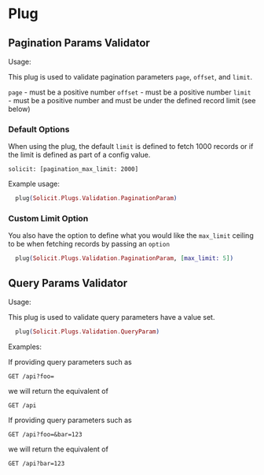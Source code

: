 # Plug

## Pagination Params Validator

Usage:

This plug is used to validate pagination parameters `page`, `offset`, and `limit`.

`page` - must be a positive number
`offset` - must be a positive number
`limit` - must be a positive number and must be under the defined record limit (see below)

### Default Options

When using the plug, the default `limit` is defined to fetch 1000 records or if the
limit is defined as part of a config value.

```text
solicit: [pagination_max_limit: 2000]
```

Example usage:
```elixir
  plug(Solicit.Plugs.Validation.PaginationParam)
```

### Custom Limit Option

You also have the option to define what you would like the `max_limit` ceiling to be
when fetching records by passing an `option`

```elixir
  plug(Solicit.Plugs.Validation.PaginationParam, [max_limit: 5])
```
## Query Params Validator

Usage:

This plug is used to validate query parameters have a value set.

```elixir
  plug(Solicit.Plugs.Validation.QueryParam)
```

Examples:

If providing query parameters such as
```text
GET /api?foo=
```
we will return the equivalent of
```text
GET /api
```

If providing query parameters such as
```text
GET /api?foo=&bar=123
```
we will return the equivalent of
```text
GET /api?bar=123
```